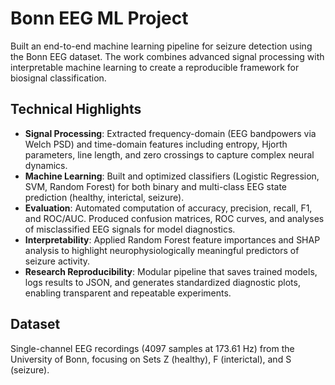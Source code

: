 # Bonn EEG ML Project  

Built an end-to-end machine learning pipeline for seizure detection using the Bonn EEG dataset. The work combines advanced signal processing with interpretable machine learning to create a reproducible framework for biosignal classification.  

## Technical Highlights  
- **Signal Processing**: Extracted frequency-domain (EEG bandpowers via Welch PSD) and time-domain features including entropy, Hjorth parameters, line length, and zero crossings to capture complex neural dynamics.  
- **Machine Learning**: Built and optimized classifiers (Logistic Regression, SVM, Random Forest) for both binary and multi-class EEG state prediction (healthy, interictal, seizure).  
- **Evaluation**: Automated computation of accuracy, precision, recall, F1, and ROC/AUC. Produced confusion matrices, ROC curves, and analyses of misclassified EEG signals for model diagnostics.  
- **Interpretability**: Applied Random Forest feature importances and SHAP analysis to highlight neurophysiologically meaningful predictors of seizure activity.  
- **Research Reproducibility**: Modular pipeline that saves trained models, logs results to JSON, and generates standardized diagnostic plots, enabling transparent and repeatable experiments.  

## Dataset  
Single-channel EEG recordings (4097 samples at 173.61 Hz) from the University of Bonn, focusing on Sets Z (healthy), F (interictal), and S (seizure).  
